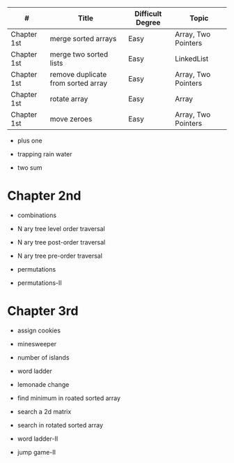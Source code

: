 | # | Title | Difficult Degree | Topic |
|---| ----- | -------- | -------- |
| Chapter 1st | merge sorted arrays | Easy | Array, Two Pointers
| Chapter 1st | merge two sorted lists | Easy | LinkedList
| Chapter 1st | remove duplicate from sorted array | Easy | Array, Two Pointers
| Chapter 1st | rotate array | Easy | Array
| Chapter 1st | move zeroes | Easy | Array, Two Pointers

- plus one

- trapping rain water

- two sum

# Chapter 2nd

- combinations

- N ary tree level order traversal

- N ary tree post-order traversal

- N ary tree pre-order traversal

- permutations

- permutations-II

# Chapter 3rd

- assign cookies

- minesweeper

- number of islands

- word ladder

- lemonade change

- find minimum in roated sorted array

- search a 2d matrix

- search in rotated sorted array

- word ladder-II

- jump game-II